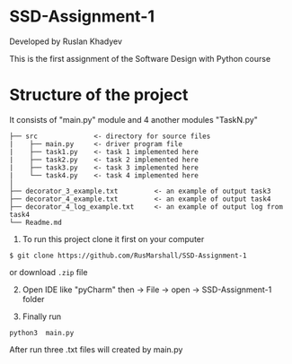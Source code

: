 # SSD-Assignment-1
Developed by Ruslan Khadyev

This is the first assignment of the Software Design with Python course 

# Structure of the project
It consists of "main.py" module and 4 another modules "TaskN.py"

```
├── src              <- directory for source files 
|    ├── main.py     <- driver program file 
|    ├── task1.py    <- task 1 implemented here 
|    ├── task2.py    <- task 2 implemented here 
|    ├── task3.py    <- task 3 implemented here 
|    └── task4.py    <- task 4 implemented here 
│                               
├── decorator_3_example.txt         <- an example of output task3
├── decorator_4_example.txt         <- an example of output task4
├── decorator_4_log_example.txt     <- an example of output log from task4
└── Readme.md
```

1) To run this project clone it first on your computer 
```
$ git clone https://github.com/RusMarshall/SSD-Assignment-1
```
or download ```.zip``` file

2) Open IDE like "pyCharm" then -> File -> open -> SSD-Assignment-1 folder

3) Finally run 
```
python3  main.py
```
After run three .txt files will created by main.py
